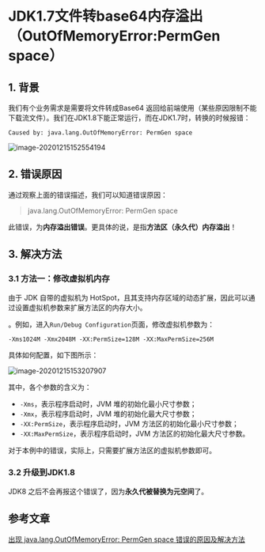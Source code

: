 # JDK1.7文件转base64内存溢出（OutOfMemoryError:PermGen space）

## 1. 背景

我们有个业务需求是需要将文件转成Base64 返回给前端使用（某些原因限制不能下载流文件）。我们在JDK1.8下能正常运行，而在JDK1.7时，转换的时候报错：

```
Caused by: java.lang.OutOfMemoryError: PermGen space
```

![image-20201215152554194](https://zszblog.oss-cn-beijing.aliyuncs.com/zszblog/blogimage-master/img/image-20201215152554194.png)

## 2. 错误原因

通过观察上面的错误描述，我们可以知道错误原因：

> java.lang.OutOfMemoryError: PermGen space

此错误，为**内存溢出错误**。更具体的说，是指**方法区（永久代）内存溢出**！

## 3. 解决方法

### 3.1 方法一：修改虚拟机内存

由于 JDK 自带的虚拟机为 HotSpot，且其支持内存区域的动态扩展，因此可以通过设置虚拟机参数来扩展方法区的内存大小。

。例如，进入`Run/Debug Configuration`页面，修改虚拟机参数为：

```
-Xms1024M -Xmx2048M -XX:PermSize=128M -XX:MaxPermSize=256M
```

具体如何配置，如下图所示：

![image-20201215153207907](https://zszblog.oss-cn-beijing.aliyuncs.com/zszblog/blogimage-master/img/image-20201215153207907.png)

其中，各个参数的含义为：

- `-Xms`，表示程序启动时，JVM 堆的初始化最小尺寸参数；
- `-Xmx`，表示程序启动时，JVM 堆的初始化最大尺寸参数；
- `-XX:PermSize`，表示程序启动时，JVM 方法区的初始化最小尺寸参数；
- `-XX:MaxPermSize`，表示程序启动时，JVM 方法区的初始化最大尺寸参数。

对于本例中的错误，实际上，只需要扩展方法区的虚拟机参数即可。

### 3.2 升级到JDK1.8

 JDK8 之后不会再报这个错误了，因为**永久代被替换为元空间**了。

## 参考文章

[出现 java.lang.OutOfMemoryError: PermGen space 错误的原因及解决方法](https://blog.csdn.net/qq_35246620/article/details/69568205)
